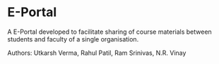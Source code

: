 # E-Portal

A E-Portal developed to facilitate sharing of course materials between students and faculty of a single organisation.

Authors: Utkarsh Verma,
         Rahul Patil,
         Ram Srinivas,
         N.R. Vinay
